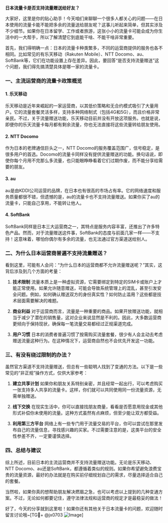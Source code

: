 **日本流量卡是否支持流量赠送给好友？**

大家好，这里是你的贴心助手！今天咱们来聊聊一个很多人都关心的问题——在日本使用的流量卡能不能把多余的流量送给朋友呢？这事儿听起来简单，但其实涉及不少细节。如果你在日本留学、工作或者旅游，这张小小的流量卡可能会成为你生活中的一大帮手，所以了解清楚它到底能干啥、不能干啥非常重要。

首先，我们得明确一点：日本的流量卡种类繁多，不同的运营商提供的服务也各不相同。比如常见的有乐天移动（Rakuten Mobile）、NTT Docomo、au、SoftBank等，它们在功能设置上存在差异。因此，要回答“是否支持流量赠送”这个问题，我们得先搞清楚具体是哪一家的流量卡。

### **一、主流运营商的流量卡政策概览**

#### 1. **乐天移动**
乐天移动是近年来崛起的一家运营商，以其低价策略和无合约模式吸引了大量用户。它的流量套餐灵活多样，支持多种网络制式（包括4G和5G），而且价格非常亲民。不过，关于流量赠送功能，乐天移动目前并没有开放这项服务。也就是说，即便你的乐天流量卡每月都有剩余流量，你也无法直接将这些流量转给朋友使用。

#### 2. **NTT Docomo**
作为日本的老牌通信巨头之一，NTT Docomo的服务覆盖范围广，信号稳定，是很多用户的首选。Docomo的流量卡同样没有提供流量赠送的功能。换句话说，即使你每个月用不完那么多流量，也只能眼睁睁看着它们过期作废，而不能分享给需要的朋友。

#### 3. **au**
au是由KDDI公司运营的品牌，在日本也有很高的市场占有率。它的网络速度和服务质量都很不错，但遗憾的是，au的流量卡也不支持流量赠送。如果你买了au的流量卡，只能自己享用，不能转让他人。

#### 4. **SoftBank**
SoftBank同样是日本三大运营商之一，其特点是服务内容丰富，还推出了许多特色产品。然而，对于流量赠送这件事，SoftBank的态度与前面几家一样——不支持！这意味着，哪怕你偶尔有多余的流量，也无法通过官方渠道送给别人。

### **二、为什么日本运营商普遍不支持流量赠送？**

看到这里，可能有人会问：“为什么日本的运营商都不允许流量赠送呢？”其实，这背后涉及到几个方面的考量：

1. **技术限制**
   流量本质上是一种虚拟资源，它需要绑定到特定的SIM卡或账户上才能正常使用。如果允许随意赠送，可能会导致系统管理上的混乱，甚至引发安全问题。例如，如何确认赠送双方的身份真实性？如何防止滥用？这些都是技术层面需要解决的难题。

2. **商业利益**
   对于运营商而言，流量是一种重要的商品。如果开放赠送功能，就相当于减少了潜在的销售量，这对企业来说显然是不利的。因此，大多数运营商更倾向于保持现状，确保每一笔流量交易都经过正规渠道完成。

3. **用户习惯**
   日本的消费者普遍习惯了按需购买流量套餐，很少有人会主动去考虑赠送流量这种行为。在这种情况下，运营商自然也不会优先开发这一功能。

### **三、有没有绕过限制的办法？**

虽然官方渠道不支持流量赠送，但总有一些聪明人找到了变通的方法。以下是一些常见的“非正规”操作方式，仅供大家参考：

1. **建立共享计划**
   如果你和朋友关系特别亲密，并且经常一起出行，可以考虑购买一张支持多人共享的流量卡。这样，你们就可以共同使用同一份流量资源，无需单独赠送。

2. **线下交换**
   在现实生活中，你可以直接找朋友商量，看看是否愿意用现金或其他形式补偿你未使用的流量。这种方式虽然有点麻烦，但至少能让双方都受益。

3. **利用第三方平台**
   网络上有一些专门用于流量交易的平台，你可以尝试在那里发布自己的流量信息，寻找感兴趣的买家。不过需要注意的是，这类平台的安全性参差不齐，一定要谨慎选择。

### **四、总结与建议**

综上所述，目前日本的主流运营商并不支持流量赠送功能。无论是乐天移动、NTT Docomo、au还是SoftBank，都遵循着类似的规则。如果你希望避免浪费宝贵的流量资源，最好的办法就是在购买前仔细规划自己的需求，尽量选择适合自己的套餐。

当然啦，如果你真的想帮助朋友解决燃眉之急，也可以考虑以上提到的几种变通方案。不过，无论如何都要记住，遵守法律法规和运营商的规定才是最稳妥的做法！

好了，今天的分享就到这里啦！如果你还有其他关于日本流量卡的问题，欢迎随时留言讨论哦~[TG💪+ @jx0703 ![Image](https://github.com/user-attachments/assets/dbca1d08-cadb-493c-b0ec-ad6f7a83f270)]